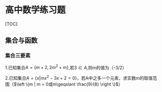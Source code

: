 # 高中数学练习题

[TOC]





## 集合与函数



### 集合三要素

1.已知集合$A=\left \{m+2, 2m^2+m \right \}$,若$3 \in A$,则m的值为（-3/2）

2.已知集合$A=\left \{x | mx^2-3x+2= 0 \right \}$，若A中之多一个元素，求实数m的取值范围（$\left \{m | m = 0或m\geqslant \frac{9}{8} \right \}$）



​		